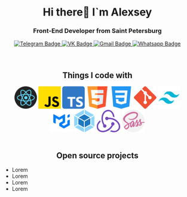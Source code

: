 <div align="center">
<h1>Hi there👋 I`m Alexsey</h1>
<h3>Front-End Developer from Saint Petersburg</h3> 
<div id="badges">
  <a href="https://t.me/volter_2109" >
    <img src="https://img.shields.io/badge/Telegram-blue?style=for-the-badge&logo=telegram&logoColor=white" alt="Telegram Badge"/>
  </a>
  <a href="https://vk.com/tobe2108" >
    <img src="https://img.shields.io/badge/VK-red?style=for-the-badge&logo=VK&logoColor=white" alt="VK Badge"/>
  </a>
  <a href="youen@mail.ru" >
    <img src="https://img.shields.io/badge/Gmail-D14836?style=for-the-badge&logo=gmail&logoColor=white" alt="Gmail Badge"/>
  </a>
   <a href="https://wa.me/79111545758" >
    <img src="https://img.shields.io/badge/WhatsApp-25D366?style=for-the-badge&logo=whatsapp&logoColor=white" alt="Whatsapp Badge"/>
  </a>
</div>
</div>
<br/>
<br/>
<div align="center">
<h2>Things I code with</h2>
<img src="./assets/iconTechnologies/react.png" alt="alt" height="60">
<img src="./assets/iconTechnologies/js.png" alt="alt" height="60">
<img src="./assets/iconTechnologies/typescript.png" alt="alt" height="60">
<img src="./assets/iconTechnologies/html.png" alt="alt" height="60">
<img src="./assets/iconTechnologies/css3.png" alt="alt" height="60">
<img src="./assets/iconTechnologies/gitHub.png" alt="alt" height="60">
<img src="./assets/iconTechnologies/tailwind.png" alt="alt" height="60">
<img src="./assets/iconTechnologies/mui.png" alt="alt" height="60">
<img src="./assets/iconTechnologies/webpack.png" alt="alt" height="60">
<img src="./assets/iconTechnologies/redux.png" alt="alt" height="60">
<img src="./assets/iconTechnologies/sass.png" alt="alt" height="60">
</div>
<br/>

<h2 align="center">Open source projects</h2>

<ul>
  <li>Lorem</li>
  <li>Lorem</li>
  <li>Lorem</li>
  <li>Lorem</li>
  </ul>

<br/>
